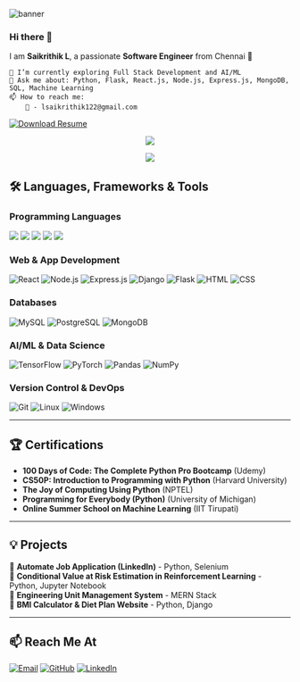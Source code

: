 ![banner](https://user-images.githubusercontent.com/61261654/114380542-d3314f80-9ba7-11eb-847c-31ba132fb4b8.png)

### Hi there 👋  

I am **Saikrithik L**, a passionate **Software Engineer** from Chennai 🚀 

```
🔭 I’m currently exploring Full Stack Development and AI/ML
💬 Ask me about: Python, Flask, React.js, Node.js, Express.js, MongoDB, SQL, Machine Learning
📫 How to reach me:
    📧 - lsaikrithik122@gmail.com
``` 

[![Download Resume](https://img.shields.io/badge/Check%20Out%20My%20Resume-%23F05033.svg?style=for-the-badge&logo=GitHub-Sponsors&logoColor=white)](resume/latest.pdf)  

<p align="center">
  <img src="https://github-readme-stats.vercel.app/api/top-langs/?username=lsaikrithik&layout=compact&theme=radical"/>
</p>



<p align="center">
  <img src="https://github-readme-streak-stats.herokuapp.com/?user=lsaikrithik&theme=cobalt&ring=FFA500&fire=FFA500&currStreakNum=FFA500&currStreakLabel=FFA500&sideNums=008cff&sideLabels=008cff&dates=A9A9A9&border=696969&stroke=696969" />
</p>

## 🛠️ Languages, Frameworks & Tools  

### **Programming Languages**  

<p align="left">
  <img src="https://img.shields.io/badge/python-%231572B6.svg?&style=for-the-badge&logo=python&logoColor=white"/>
  <img src="https://img.shields.io/badge/javascript-%23323330.svg?style=for-the-badge&logo=javascript&logoColor=%23F7DF1E"/>
  <img src="https://img.shields.io/badge/c++-%2300599C.svg?&style=for-the-badge&logo=c%2B%2B&ogoColor=white"/>
  <img src="https://img.shields.io/badge/c-%2300599C.svg?style=for-the-badge&logo=c&logoColor=white"/>
  <img src="https://img.shields.io/badge/java-%23ED8B00.svg?style=for-the-badge&logo=java&logoColor=white"/>
</p>


### **Web & App Development**  
![React](https://img.shields.io/badge/react-%2320232a.svg?&style=for-the-badge&logo=react&logoColor=%2361DAFB) 
![Node.js](https://img.shields.io/badge/node.js-%2343853D.svg?style=for-the-badge&logo=node.js&logoColor=white) 
![Express.js](https://img.shields.io/badge/express.js-%23404d59.svg?style=for-the-badge&logo=express&logoColor=%2361DAFB) 
![Django](https://img.shields.io/badge/django-%23092E20.svg?style=for-the-badge&logo=django&logoColor=white) 
![Flask](https://img.shields.io/badge/flask-%23000000.svg?style=for-the-badge&logo=flask&logoColor=white) 
![HTML](https://img.shields.io/badge/html5-%23E34F26.svg?style=for-the-badge&logo=html5&logoColor=white) 
![CSS](https://img.shields.io/badge/css3-%231572B6.svg?style=for-the-badge&logo=css3&logoColor=white)  

### **Databases**  
![MySQL](https://img.shields.io/badge/mysql-%23000000.svg?style=for-the-badge&logo=mysql&logoColor=white) 
![PostgreSQL](https://img.shields.io/badge/postgresql-%23316192.svg?style=for-the-badge&logo=postgresql&logoColor=white) 
![MongoDB](https://img.shields.io/badge/mongodb-%234ea94b.svg?style=for-the-badge&logo=mongodb&logoColor=white)  

### **AI/ML & Data Science**  
![TensorFlow](https://img.shields.io/badge/tensorflow-%23FF6F00.svg?style=for-the-badge&logo=tensorflow&logoColor=white) 
![PyTorch](https://img.shields.io/badge/pytorch-%23EE4C2C.svg?style=for-the-badge&logo=pytorch&logoColor=white) 
![Pandas](https://img.shields.io/badge/pandas-%23150458.svg?&style=for-the-badge&logo=pandas&logoColor=white) 
![NumPy](https://img.shields.io/badge/numpy-%23013243.svg?style=for-the-badge&logo=numpy&logoColor=white)  

### **Version Control & DevOps**  
![Git](https://img.shields.io/badge/git-%23F05033.svg?style=for-the-badge&logo=git&logoColor=white) 
![Linux](https://img.shields.io/badge/Linux-FCC624?style=for-the-badge&logo=linux&logoColor=black) 
![Windows](https://img.shields.io/badge/Windows-0078D6?style=for-the-badge&logo=windows&logoColor=white)  

---

## 🏆 Certifications  
- **100 Days of Code: The Complete Python Pro Bootcamp** (Udemy)  
- **CS50P: Introduction to Programming with Python** (Harvard University)  
- **The Joy of Computing Using Python** (NPTEL)  
- **Programming for Everybody (Python)** (University of Michigan)  
- **Online Summer School on Machine Learning** (IIT Tirupati)  

---

## 💡 Projects  
🔹 **Automate Job Application (LinkedIn)** - Python, Selenium  
🔹 **Conditional Value at Risk Estimation in Reinforcement Learning** - Python, Jupyter Notebook  
🔹 **Engineering Unit Management System** - MERN Stack  
🔹 **BMI Calculator & Diet Plan Website** - Python, Django  

---

## 📫 Reach Me At  

[![Email](https://img.shields.io/badge/Gmail-D14836?style=for-the-badge&logo=gmail&logoColor=white)](mailto:lsaikrithik122@gmail.com)  [![GitHub](https://img.shields.io/badge/GitHub-%2312100E.svg?style=for-the-badge&logo=github&logoColor=white)](https://github.com/lsaikrithik)
[![LinkedIn](https://img.shields.io/badge/LinkedIn-%230077B5.svg?style=for-the-badge&logo=linkedin&logoColor=white)](https://www.linkedin.com/in/lsaikrithik/)  



